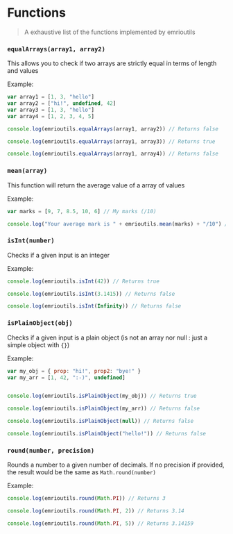 # Functions

> A exhaustive list of the functions implemented by emrioutils

### `equalArrays(array1, array2)`

This allows you to check if two arrays are strictly equal in terms of length and values

Example:

```js
var array1 = [1, 3, "hello"]
var array2 = ["hi!", undefined, 42]
var array3 = [1, 3, "hello"]
var array4 = [1, 2, 3, 4, 5]

console.log(emrioutils.equalArrays(array1, array2)) // Returns false

console.log(emrioutils.equalArrays(array1, array3)) // Returns true

console.log(emrioutils.equalArrays(array1, array4)) // Returns false
```

### `mean(array)`

This function will return the average value of a array of values

Example:

```js
var marks = [9, 7, 8.5, 10, 6] // My marks (/10)

console.log("Your average mark is " + emrioutils.mean(marks) + "/10") // This will output "Your average mark is 8.1/10"
```

### `isInt(number)`

Checks if a given input is an integer

Example:

```js
console.log(emrioutils.isInt(42)) // Returns true

console.log(emrioutils.isInt(3.1415)) // Returns false

console.log(emrioutils.isInt(Infinity)) // Returns false
```

### `isPlainObject(obj)`

Checks if a given input is a plain object (is not an array nor null : just a simple object with `{}`)

Example:

```js
var my_obj = { prop: "hi!", prop2: "bye!" }
var my_arr = [1, 42, ":-)", undefined]


console.log(emrioutils.isPlainObject(my_obj)) // Returns true

console.log(emrioutils.isPlainObject(my_arr)) // Returns false

console.log(emrioutils.isPlainObject(null)) // Returns false

console.log(emrioutils.isPlainObject("hello!")) // Returns false
```


### `round(number, precision)`

Rounds a number to a given number of decimals. If no precision if provided, the result would be the same as `Math.round(number)`

Example:

```js
console.log(emrioutils.round(Math.PI)) // Returns 3

console.log(emrioutils.round(Math.PI, 2)) // Returns 3.14

console.log(emrioutils.round(Math.PI, 5)) // Returns 3.14159
```
